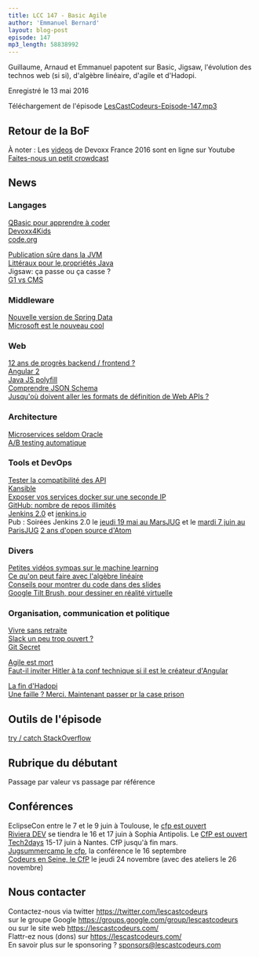 ```yaml
---
title: LCC 147 - Basic Agile
author: 'Emmanuel Bernard'
layout: blog-post
episode: 147
mp3_length: 58838992
---
```

Guillaume, Arnaud et Emmanuel papotent sur Basic, Jigsaw, l'évolution des technos web (si si), d'algèbre linéaire, d'agile et d'Hadopi.

Enregistré le 13 mai 2016

Téléchargement de l'épisode [LesCastCodeurs-Episode-147.mp3](http://traffic.libsyn.com/lescastcodeurs/LesCastCodeurs-Episode-147.mp3)

## Retour de la BoF

À noter : Les [videos](https://www.youtube.com/channel/UCsVPQfo5RZErDL41LoWvk0A) de Devoxx France 2016 sont en ligne sur Youtube  
[Faites-nous un petit crowdcast](https://lescastcodeurs.com/crowdcast/)  

##  News

### Langages

[QBasic pour apprendre à coder](http://www.nicolasbize.com/blog/30-years-later-qbasic-is-still-the-best/)  
[Devoxx4Kids](http://www.devoxx4kids.org)  
[code.org](https://code.org)  

[Publication sûre dans la JVM](http://shipilev.net/blog/2014/safe-public-construction/)  
[Littéraux pour le,propriétés Java](http://bit.ly/1NOCTPF)  
Jigsaw: ça passe ou ça casse ?  
[G1 vs CMS](https://discuss.elastic.co/t/indexing-performance-degrading-over-time/40229/59)  

### Middleware

[Nouvelle version de Spring Data](http://bit.ly/1NiTSyY)  
[Microsoft est le nouveau cool](http://venturebeat.com/2016/03/30/everything-microsoft-announced-at-build-2016/)  

###  Web

[12 ans de progrès backend / frontend ?](https://twitter.com/sstephenson/status/730039913052176384)  
[Angular 2](http://www.infoq.com/news/2016/05/angular-2-release-candidate)  
[Java JS polyfill](https://www.javapoly.com/)  
[Comprendre JSON Schema](http://spacetelescope.github.io/understanding-json-schema/index.html)  
[Jusqu'où doivent aller les formats de définition de Web APIs ?](http://nordicapis.com/how-far-should-api-definition-languages-go/)  

### Architecture

[Microservices seldom Oracle](http://bit.ly/21tLuPx)  
[A/B testing automatique](http://buff.ly/1YoPlLw)  

###  Tools et DevOps

[Tester la compatibilité des API](http://massol.myxwiki.org/xwiki/bin/view/Blog/ByeByeCLIRRWelcomeRevapi)  
[Kansible](https://blog.fabric8.io/not-using-docker-f7a4d0035c71#.tjg59ghrn)  
[Exposer vos services docker sur une seconde IP](https://blog.ouvrard.it/2016/04/18/docker-plusieurs-ips/)  
[GitHub: nombre de repos illimités](https://github.com/blog/2164-introducing-unlimited-private-repositories)  
[Jenkins 2.0](https://jenkins.io/2.0/) et [jenkins.io](https://jenkins.io)  
  Pub : Soirées Jenkins 2.0 le [jeudi 19 mai au MarsJUG](http://marsjug.org/#reunions) et le [mardi 7 juin au ParisJUG](https://www.parisjug.org)
[2 ans d'open source d'Atom](http://blog.atom.io/2016/05/06/two-years-open-source.html)  

### Divers

[Petites vidéos sympas sur le machine learning](https://www.youtube.com/playlist?list=PLOU2XLYxmsIIuiBfYad6rFYQU_jL2ryal)  
[Ce qu'on peut faire avec l'algèbre linéaire](https://medium.com/@jeremyjkun/here-s-just-a-fraction-of-what-you-can-do-with-linear-algebra-633383d4153f#.ddk0h2kkm)  
[Conseils pour montrer du code dans des slides](http://fr.slideshare.net/LookAtMySlides/codeware)  
[Google Tilt Brush, pour dessiner en réalité virtuelle](http://www.tiltbrush.com/)  

### Organisation, communication et politique

[Vivre sans retraite](https://hbr.org/2016/04/why-retirement-is-a-flawed-concept)  
[Slack un peu trop ouvert ?](https://labs.detectify.com/2016/04/28/slack-bot-token-leakage-exposing-business-critical-information/)  
[Git Secret](https://github.com/awslabs/git-secrets)  

[Agile est mort](https://www.linkedin.com/pulse/agile-dead-matthew-kern)  
[Faut-il inviter Hitler à ta conf technique si il est le créateur d'Angular](http://degoes.net/articles/lambdaconf-inclusion)  

[La fin d'Hadopi](http://www.nextinpact.com/news/99663-a-assemblee-nationale-quatre-deputes-votent-mort-hadopi-en-2022.htm)  
[Une faille ? Merci. Maintenant passer pr la case prison](http://www.nextinpact.com/news/99629-loi-numerique-l-anssi-future-plateforme-pour-signaler-failles-informatiques.htm)  

##  Outils de l'épisode

[try / catch StackOverflow](https://twitter.com/marcosbl/status/728442224132825089)  

## Rubrique du débutant 

Passage par valeur vs passage par référence  

## Conférences

EclipseCon entre le 7 et le 9 juin à Toulouse, le [cfp est ouvert](https://www.eclipsecon.org/france2016/cfp)  
[Riviera DEV](http://rivieradev.fr/) se tiendra le 16 et 17 juin à Sophia Antipolis. Le [CfP est ouvert](https://www.papercall.io/rivieradev-2016)  
[Tech2days](http://web2day.co/decouvrez-futures-tendances-tech-tech2day-2016/) 15-17 juin à Nantes. CfP jusqu'à fin mars.  
[Jugsummercamp le cfp](http://eepurl.com/bYGbbz), la conférence le 16 septembre  
[Codeurs en Seine, le CfP](https://www.papercall.io/ces-2016) le jeudi 24 novembre (avec des ateliers le 26 novembre)  


## Nous contacter

Contactez-nous via twitter <https://twitter.com/lescastcodeurs>  
sur le groupe Google <https://groups.google.com/group/lescastcodeurs>  
ou sur le site web <https://lescastcodeurs.com/>  
Flattr-ez nous (dons) sur <https://lescastcodeurs.com/>  
En savoir plus sur le sponsoring ? [sponsors@lescastcodeurs.com](mailto:sponsors@lescastcodeurs.com)  
